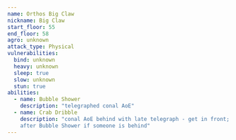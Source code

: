 ```yaml
---
name: Orthos Big Claw
nickname: Big Claw
start_floor: 55
end_floor: 58
agro: unknown
attack_type: Physical
vulnerabilities:
  bind: unknown
  heavy: unknown
  sleep: true
  slow: unknown
  stun: true
abilities:
  - name: Bubble Shower
    description: "telegraphed conal AoE"
  - name: Crab Dribble
    description: "conal AoE behind with late telegraph - get in front; used
    after Bubble Shower if someone is behind"
---
```

